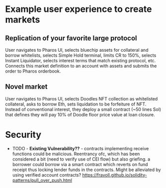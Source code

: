 # Example user experience to create markets

## Replication of your favorite large protocol
User navigates to Pharos UI, selects bluechip assets for collateral and borrow whitelists, selects Simple Hold terminal, limits CR to 150%, selects Instant Liquidator, selects interest terms that match existing protocol, etc. Connects this market definition to an account with assets and submits the order to Pharos orderbook.

## Novel market
User navigates to Pharos UI, selects Doodles NFT collection as whitelisted collateral, asks to borrow Eth, sets liquidation to be forfeiture of NFT. Instead of conventional interest, they deploy a small contract (~50 lines Sol) that defines they will pay 10% of Doodle floor price value at loan closure.

# Security 

- TODO - **Existing Vulnerability??** - contracts implementing receive functions could be malicious. Reentrancy ofc, which
has been considered a bit (need to verify use of CEI flow) but also griefing. a borrower could borrow via a smart 
contract which reverts on fund receipt thus locking lender funds in the contracts. Might be alleviated by using verified
account contracts?
https://fravoll.github.io/solidity-patterns/pull_over_push.html
